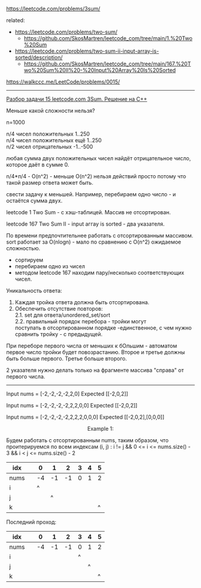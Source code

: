https://leetcode.com/problems/3sum/

related: 
- https://leetcode.com/problems/two-sum/
  - https://github.com/SkosMartren/leetcode_com/tree/main/1.%20Two%20Sum
- https://leetcode.com/problems/two-sum-ii-input-array-is-sorted/description/
  - https://github.com/SkosMartren/leetcode_com/tree/main/167.%20Two%20Sum%20II%20-%20Input%20Array%20Is%20Sorted

https://walkccc.me/LeetCode/problems/0015/

_______

[Разбор задачи 15 leetcode.com 3Sum. Решение на C++](https://www.youtube.com/watch?v=F3hwiKebyCw)

Меньше какой сложности нельзя? 

n=1000

n/4 чисел положительных 1..250  
n/4 чисел положительных ещё 1..250   
n/2 чисел отрицательных -1..-500

любая сумма двух положительных чисел найдёт отрицательное число, которое даёт в сумме 0.

n/4*п/4 - O(n^2) - меньше O(n^2) нельзя действий просто потому что такой размер ответа может быть.

свести задачу к меньшей. Например, перебираем одно число - и остаётся сумма двух.

leetcode 1 Two Sum - с хэш-таблицей. Массив не отсортирован.

leetcode 167 Two Sum II - input аггау is sorted - два указателя.

По времени предпочтительнее работать с отсортированным массивом.  
sort работает за O(nlogn) - мало по сравнению с O(n^2) ожидаемое сложностью.

- сортируем
- перебираем одно из чисел
- методом leetcode 167 находим пару/несколько соответствующих чисел.

Уникальность ответа:
1. Каждая тройка ответа должна быть отсортирована.
2. Обеспечить отсутствие повторов:  
2.1. set для ответа/unordered_set/sort  
2.2. правильный порядок перебора - тройки могут  
поступать в отсортированном порядке -единственное, с чем нужно сравнить тройку - с предыдущей.

При переборе первого числа от меньших к бОльшим - автоматом первое число тройки будет повозрастанию.
Второе и третье должны быть больше первого. Третье больше второго.

2 указателя нужно делать только на фрагменте массива "справа" от первого числа.

_______

Input nums = [-2,-2,-2,-2,2,0] Expected [[-2,0,2]]

Input nums = [-2,-2,-2,-2,2,2,0,0] Expected [[-2,0,2]]

Input nums = [-2,-2,-2,-2,2,2,2,0,0,0] Expected [[-2,0,2],[0,0,0]]


<p align="center">Example 1:</p>

Будем работать с отсортированным nums, таким образом, что проитерируемся по всем индексам (i, j) : i != j  && 0 <= i <= nums.size() - 3 && i < j <= nums.size() - 2

| idx  	|   	| 0  	|  1 	|  2 	|  3	|  4	| 5 	|
|------	|---	|----	|----	|----	|---	|---	|---	|
| nums 	|   	| -4 	| -1 	| -1 	| 0 	| 1 	| 2 	|
| i    	|   	| ^  	|    	|    	|   	|   	|   	|
| j    	|   	|    	| ^  	|    	|   	|   	|   	|
| k    	|   	|    	|    	|    	|   	|   	| ^ 	|


Последний проход: 

| idx  	|   	| 0  	|  1 	|  2 	|  3	|  4	| 5 	|
|------	|---	|----	|----	|----	|---	|---	|---	|
| nums 	|   	| -4 	| -1 	| -1 	| 0 	| 1 	| 2 	|
| i    	|   	|    	|    	|    	| ^ 	|   	|   	|
| j    	|   	|    	|    	|    	|   	| ^ 	|   	|
| k    	|   	|    	|    	|    	|   	|   	| ^ 	|
